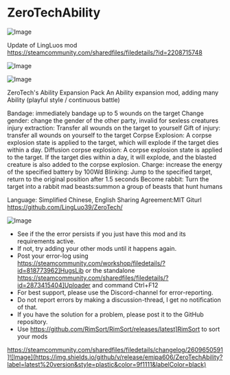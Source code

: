 # ZeroTechAbility

![Image](https://i.imgur.com/buuPQel.png)

Update of LingLuos mod
https://steamcommunity.com/sharedfiles/filedetails/?id=2208715748

![Image](https://i.imgur.com/pufA0kM.png)

	
![Image](https://i.imgur.com/Z4GOv8H.png)

ZeroTech's Ability Expansion Pack
An Ability expansion mod, adding many Ability (playful style / continuous battle)

Bandage: immediately bandage up to 5 wounds on the target
Change gender: change the gender of the other party, invalid for sexless creatures
injury extraction: Transfer all wounds on the target to yourself
Gift of injury: transfer all wounds on yourself to the target
Corpse Explosion: A corpse explosion state is applied to the target, which will explode if the target dies within a day.
Diffusion corpse explosion: A corpse explosion state is applied to the target. If the target dies within a day, it will explode, and the blasted creature is also added to the corpse explosion.
Charge: increase the energy of the specified battery by 100Wd
Blinking: Jump to the specified target, return to the original position after 1.5 seconds
Become rabbit: Turn the target into a rabbit
mad beasts:summon a group of beasts that hunt humans

Language: Simplified Chinese, English
Sharing Agreement:MIT
Giturl https://github.com/LingLuo39/ZeroTech/

![Image](https://i.imgur.com/PwoNOj4.png)



-  See if the the error persists if you just have this mod and its requirements active.
-  If not, try adding your other mods until it happens again.
-  Post your error-log using https://steamcommunity.com/workshop/filedetails/?id=818773962]HugsLib or the standalone https://steamcommunity.com/sharedfiles/filedetails/?id=2873415404]Uploader and command Ctrl+F12
-  For best support, please use the Discord-channel for error-reporting.
-  Do not report errors by making a discussion-thread, I get no notification of that.
-  If you have the solution for a problem, please post it to the GitHub repository.
-  Use https://github.com/RimSort/RimSort/releases/latest]RimSort to sort your mods



https://steamcommunity.com/sharedfiles/filedetails/changelog/2609650591]![Image](https://img.shields.io/github/v/release/emipa606/ZeroTechAbility?label=latest%20version&style=plastic&color=9f1111&labelColor=black)

